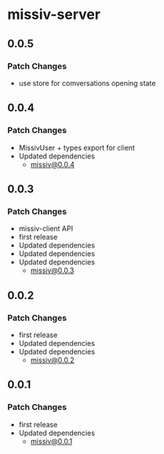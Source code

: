 # missiv-server

## 0.0.5

### Patch Changes

- use store for comversations opening state

## 0.0.4

### Patch Changes

- MissivUser + types export for client
- Updated dependencies
  - missiv@0.0.4

## 0.0.3

### Patch Changes

- missiv-client API
- first release
- Updated dependencies
- Updated dependencies
- Updated dependencies
  - missiv@0.0.3

## 0.0.2

### Patch Changes

- first release
- Updated dependencies
- Updated dependencies
  - missiv@0.0.2

## 0.0.1

### Patch Changes

- first release
- Updated dependencies
  - missiv@0.0.1
